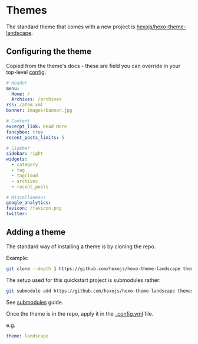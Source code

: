# Themes

The standard theme that comes with a new project is [hexojs/hexo-theme-landscape](https://github.com/hexojs/hexo-theme-landscape).


## Configuring the theme

Copied from the theme's docs - these are field you can override in your top-level [config](/_config.yml).

```yaml
# Header
menu:
  Home: /
  Archives: /archives
rss: /atom.xml
banner: images/banner.jpg

# Content
excerpt_link: Read More
fancybox: true
recent_posts_limits: 5

# Sidebar
sidebar: right
widgets:
  - category
  - tag
  - tagcloud
  - archives
  - recent_posts

# Miscellaneous
google_analytics:
favicon: /favicon.png
twitter:
```


## Adding a theme

The standard way of installing a theme is by cloning the repo.

Example:

```sh
git clone --depth 1 https://github.com/hexojs/hexo-theme-landscape themes/landscape
```

The setup used for this quickstart project is submodules rather:

```sh
git submodule add https://github.com/hexojs/hexo-theme-landscape themes/landscape
```

See [submodules](https://gist.github.com/MichaelCurrin/38816f5a511b265eddaa60aa73362b04) guide.

Once the theme is in the repo, apply it in the [\_config.yml](/_config.yml) file.

e.g.

```yaml
theme: landscape
```
